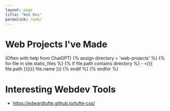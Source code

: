 ```yaml
---
layout: page
title: "Web Dev"
permalink: /web/
---
```


# Web Projects I've Made
(Often with help from ChatGPT)
{% assign directory = 'web-projects' %}
{% for file in site.static_files %}
  {% if file.path contains directory %}
    - <[{{ file.path }}]({{ file.name }})
  {% endif %}
{% endfor %}
<!-- {% for page in site.pages %}
  {% if page.path contains '/web-projects/' %}
     - <a href="{{ page.url }}">{{ page.title }}</a>
  {% endif %}
{% endfor %} -->

# Interesting Webdev Tools
- https://edwardtufte.github.io/tufte-css/